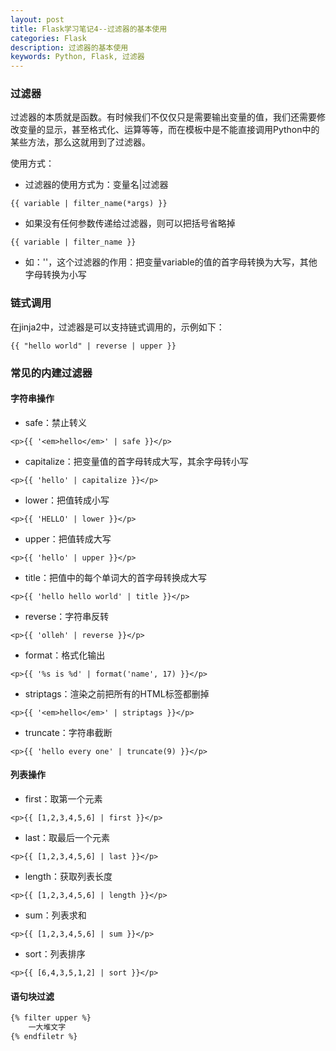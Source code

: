 ```yaml
---
layout: post
title: Flask学习笔记4--过滤器的基本使用
categories: Flask
description: 过滤器的基本使用
keywords: Python, Flask, 过滤器
---
```



### 过滤器

过滤器的本质就是函数。有时候我们不仅仅只是需要输出变量的值，我们还需要修改变量的显示，甚至格式化、运算等等，而在模板中是不能直接调用Python中的某些方法，那么这就用到了过滤器。

使用方式：

- 过滤器的使用方式为：变量名|过滤器
```
{{ variable | filter_name(*args) }}
```

- 如果没有任何参数传递给过滤器，则可以把括号省略掉
```
{{ variable | filter_name }}
```

- 如：''，这个过滤器的作用：把变量variable的值的首字母转换为大写，其他字母转换为小写

### 链式调用

在jinja2中，过滤器是可以支持链式调用的，示例如下：
```
{{ "hello world" | reverse | upper }}
```

### 常见的内建过滤器

#### 字符串操作

- safe：禁止转义
```
<p>{{ '<em>hello</em>' | safe }}</p>
```

- capitalize：把变量值的首字母转成大写，其余字母转小写
```
<p>{{ 'hello' | capitalize }}</p>
```

- lower：把值转成小写
```
<p>{{ 'HELLO' | lower }}</p>
```

- upper：把值转成大写
```
<p>{{ 'hello' | upper }}</p>
```

- title：把值中的每个单词大的首字母转换成大写
```
<p>{{ 'hello hello world' | title }}</p>
```

- reverse：字符串反转
```
<p>{{ 'olleh' | reverse }}</p>
```

- format：格式化输出
```
<p>{{ '%s is %d' | format('name', 17) }}</p>
```

- striptags：渲染之前把所有的HTML标签都删掉
```
<p>{{ '<em>hello</em>' | striptags }}</p>
```
- truncate：字符串截断
```
<p>{{ 'hello every one' | truncate(9) }}</p>
```

#### 列表操作

- first：取第一个元素
```
<p>{{ [1,2,3,4,5,6] | first }}</p>
```

- last：取最后一个元素
```
<p>{{ [1,2,3,4,5,6] | last }}</p>
```

- length：获取列表长度
```
<p>{{ [1,2,3,4,5,6] | length }}</p>
```

- sum：列表求和
```
<p>{{ [1,2,3,4,5,6] | sum }}</p>
```

- sort：列表排序
```
<p>{{ [6,4,3,5,1,2] | sort }}</p>
```

#### 语句块过滤

```html
{% filter upper %}
    一大堆文字
{% endfiletr %}
```
